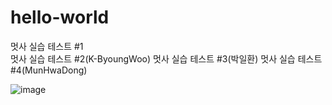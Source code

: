 # hello-world

멋사 실습 테스트 #1   
    멋사 실습 테스트 #2(K-ByoungWoo)
    멋사 실습 테스트 #3(박일환)
    멋사 실습 테스트 #4(MunHwaDong)
    
![image](https://media-cldnry.s-nbcnews.com/image/upload/rockcms/2022-01/210602-doge-meme-nft-mb-1715-8afb7e.jpg)